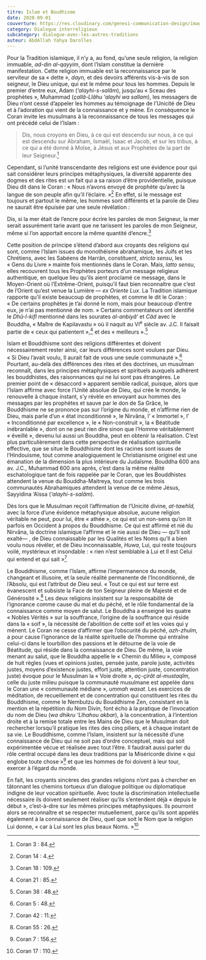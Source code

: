 ```yaml
---
titre: Islam et Boudhisme
date: 2020-09-01
couverture: https://res.cloudinary.com/genesi-communication-design/image/upload/v1604586814/ihei/couvertures/dialogue-interreligieux-7_hlkbp2.jpg
category: Dialogue interreligieux
subcategory: dialogue-avec-les-autres-traditions
auteur: AbdAllah Yahya Darolles
---
```

Pour la Tradition islamique, il n’y a, au fond, qu’une seule religion, la religion immuable, *ad-din al-qayyim*, dont l’Islam constitue la dernière manifestation. Cette religion immuable est la reconnaissance par le serviteur de sa «&nbsp;dette&nbsp;», *dayn,* et des devoirs afférents vis-à-vis de son seigneur, le Dieu unique, qui est le même pour tous les hommes. Depuis le premier d’entre eux, Adam (*‘alayhi-s-salâm*), jusqu’au «&nbsp;Sceau des prophètes&nbsp;», Muhammad (*çallâ-Llâhu ‘alayhi wa sallam*), les messagers de Dieu n’ont cessé d’appeler les hommes au témoignage de l’Unicité de Dieu et à l’adoration qui vient de la connaissance et y mène. En conséquence le Coran invite les musulmans à la reconnaissance de tous les messages qui ont précédé celui de l’Islam&nbsp;:

> Dis, nous croyons en Dieu, à ce qui est descendu sur nous, à ce qui est descendu sur Abraham, Ismaël, Isaac et Jacob, et sur les tribus, à ce qui a été donné à Moïse, à Jésus et aux Prophètes de la part de leur Seigneur.[^1]

Cependant, si l’unité transcendante des religions est une évidence pour qui sait considérer leurs principes métaphysiques, la diversité apparente des dogmes et des rites est un fait qui a sa raison d’être providentielle, puisque Dieu dit dans le Coran&nbsp;: «&nbsp;Nous n’avons envoyé de prophète qu’avec la langue de son peuple afin qu’il l’éclaire.&nbsp;»[^2] En effet, si le message est toujours et partout le même, les hommes sont différents et la parole de Dieu ne saurait être épuisée par une seule révélation&nbsp;:

Dis, si la mer était de l’encre pour écrire les paroles de mon Seigneur, la mer serait assurément tarie avant que ne tarissent les paroles de mon Seigneur, même si l’on apportait encore la même quantité d’encre.[^3]

Cette position de principe s’étend d’abord aux croyants des religions qui sont, comme l’Islam issues du monothéisme abrahamique, les Juifs et les Chrétiens, avec les Sabéens de Harrân, constituent, *stricto sensu*, les «&nbsp;Gens du Livre&nbsp;» mainte fois mentionnés dans le Coran. Mais, *latto sensu*, elles recouvrent tous les Prophètes porteurs d’un message religieux authentique, en quelque lieu qu’ils aient proclamé ce message, dans le Moyen-Orient où l’Extrême-Orient, puisqu’il faut bien reconnaître que c’est de l’Orient qu’est venue la Lumière —&nbsp;*ex Oriente Lux*. La Tradition islamique rapporte qu’il existe beaucoup de prophètes, et comme le dit le Coran&nbsp;: «&nbsp;De certains prophètes je t’ai donné le nom, mais pour beaucoup d’entre eux, je n’ai pas mentionné de nom.&nbsp;» Certains commentateurs ont identifié le *Dhû-l-kifl* mentionné dans les sourates *al-anbiyâ’* et *Câd* avec le Bouddha, «&nbsp;Maître de Kapilavastu&nbsp;» où il naquit au VI<sup>e</sup> siècle av. J.C. Il faisait partie de «&nbsp;ceux qui patientent&nbsp;»,[^4] et des «&nbsp;meilleurs&nbsp;».[^5]

Islam et Bouddhisme sont des religions différentes et doivent nécessairement rester ainsi, car leurs différences sont voulues par Dieu. «&nbsp;Si Dieu l’avait voulu, Il aurait fait de vous une seule communauté&nbsp;».[^6] Pourtant, au-delà des différences des rites et des doctrines, un musulman reconnaît, dans les principes métaphysiques et spirituels auxquels adhèrent les bouddhistes, des raisonnances qui ne lui sont pas étrangères. Le premier point de «&nbsp;désaccord&nbsp;» apparent semble radical, puisque, alors que l’Islam affirme avec force l’Unité absolue de Dieu, qui crée le monde, le renouvelle à chaque instant, s’y révèle en envoyant aux hommes des messages par les prophètes et sauve par le don de Sa Grâce, le Bouddhisme ne se prononce pas sur l’origine du monde, et n’affirme rien de Dieu, mais parle d’un «&nbsp;état inconditionné&nbsp;», le Nirvâna, l’ «&nbsp;Immortel&nbsp;», l’ «&nbsp;Inconditionné par excellence&nbsp;», le «&nbsp;Non-construit&nbsp;», la «&nbsp;Béatitude inébranlable&nbsp;», dont on ne peut rien dire sinon que l’Homme véritablement «&nbsp;éveillé&nbsp;», devenu lui aussi un Bouddha, peut en obtenir la réalisation. C’est plus particulièrement dans cette perspective de réalisation spirituelle effective, que se situe le Bouddhisme dont les racines sont issues de l’Hindouisme, tout comme analogiquement le Christianisme originel est une émanation de la dimension la plus intérieure du Judaïsme. Bouddha 600 ans av. J.C., Muhammad 600 ans après, c’est dans la même réalité eschatologique tant de fois rappelée par le Coran, que les Bouddhistes attendent la venue du Bouddha-Maitreya, tout comme les trois communautés Abrahamiques attendent la venue de ce même Jésus, Sayyidina ‘Aïssa (*‘alayhi-s-salâm*).

Dès lors que le Musulman reçoit l’affirmation de l’Unicité divine, *at-tawhîd,* avec la force d’une évidence métaphysique absolue, aucune religion véritable ne peut, pour lui, être «&nbsp;athée&nbsp;», ce qui est un non-sens qu’on lit parfois en Occident à propos du Bouddhisme. Ce qui est affirmé et nié du Nirvâna, la doctrine islamique l’affirme et le nie aussi de Dieu —&nbsp;qu’Il soit exalté—&nbsp;, de Dieu connaissable par les Qualités et les Noms qu’Il a bien voulu nous révéler, et de Dieu inconnaissable, *Huwa*, Lui, qui reste toujours voilé, mystérieux et insondable&nbsp;: «&nbsp;rien n’est semblable à Lui et Il est Celui qui entend et qui sait&nbsp;»[^7]

Le Bouddhisme, comme l’Islam, affirme l’impermanence du monde, changeant et illusoire, et la seule réalité permanente de l’Inconditionné, de l’Absolu, qui est l’attribut de Dieu seul. «&nbsp;Tout ce qui est sur terre est évanescent et subsiste la Face de ton Seigneur pleine de Majesté et de Générosité&nbsp;».[^8] Les deux religions insistent sur la responsabilité de l’ignorance comme cause du mal et du péché, et le rôle fondamental de la connaissance comme moyen de salut. Le Bouddha a enseigné les quatre «&nbsp;Nobles Vérités&nbsp;» sur la souffrance, l’origine de la souffrance qui réside dans la «&nbsp;soif&nbsp;», la nécessité de l’abolition de cette soif et les voies qui y mènent. Le Coran ne cesse d’affirmer que l’obscurité du péché, *azh-zhulm,* a pour cause l’ignorance de la réalité spirituelle de l’homme qui entraîne celui-ci dans le tourbillon des passions et le détourne de la voie de Béatitude, qui réside dans la connaissance de Dieu. De même, la voie menant au salut, que le Bouddha appelle le «&nbsp;Chemin du Milieu&nbsp;», composé de huit règles (vues et opinions justes, pensée juste, parole juste, activités justes, moyens d’existence justes, effort juste, attention juste, concentration juste) évoque pour le Musulman la «&nbsp;Voie droite&nbsp;», *aç-çirât al-mustaqîm*, celle du juste milieu puisque la communauté musulmane est appelée dans le Coran une «&nbsp;communauté médiane&nbsp;», *ummah wasat*. Les exercices de méditation, de recueillement et de concentration qui constituent les rites du Bouddhisme, comme le Nembutzu du Bouddhisme Zen, consistant en la mention et la répétition du Nom Divin, font écho à la pratique de l’invocation du nom de Dieu (w*a dhikru ‘Llhahou akba*r), à la concentration, à l’intention droite et à la remise totale entre les Mains de Dieu que le Musulman doit rechercher lorsqu’il pratique les rites des cinq piliers, et à chaque instant de sa vie. Le Bouddhisme, comme l’Islam, insistent sur la nécessité d’une connaissance de Dieu qui ne soit pas d’ordre conceptuel, mais qui soit expérimentée vécue et réalisée avec tout l’être. Il faudrait aussi parler du rôle central occupé dans les deux traditions par la Miséricorde divine «&nbsp;qui englobe toute chose&nbsp;»[^9] et que les hommes de foi doivent à leur tour, exercer à l’égard du monde.

En fait, les croyants sincères des grandes religions n’ont pas à chercher en tâtonnant les chemins tortueux d’un dialogue politique ou diplomatique indigne de leur vocation spirituelle. Avec toute la discrimination intellectuelle nécessaire ils doivent seulement réaliser qu’ils s’entendent déjà «&nbsp;depuis le début&nbsp;», c’est-à-dire sur les mêmes principes métaphysiques. Ils pourront alors se reconnaître et se respecter mutuellement, parce qu’ils sont appelés également à la connaissance de Dieu, quel que soit le Nom que la religion Lui donne, «&nbsp;car à Lui sont les plus beaux Noms.&nbsp;»[^10] 

[^1]:  Coran 3&nbsp;: 84.
[^2]:  Coran 14&nbsp;: 4.
[^3]:  Coran 18&nbsp;: 109.
[^4]:  Coran 21&nbsp;: 85.
[^5]:  Coran 38&nbsp;: 48.
[^6]:  Coran 5&nbsp;: 48.
[^7]:  Coran 42&nbsp;: 11.
[^8]:  Coran 55&nbsp;: 26.
[^9]:  Coran 7&nbsp;: 156.
[^10]:  Coran 17&nbsp;: 110.
